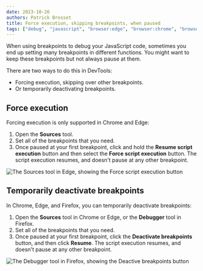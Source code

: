 ```yaml
---
date: 2023-10-26
authors: Patrick Brosset
title: Force execution, skipping breakpoints, when paused
tags: ["debug", "javascript", "browser:edge", "browser:chrome", "browser:firefox"]
---
```

When using breakpoints to debug your JavaScript code, sometimes you end up setting many breakpoints in different functions. You might want to keep these breakpoints but not always pause at them.

There are two ways to do this in DevTools:

* Forcing execution, skipping over other breakpoints.
* Or temporarily deactivating breakpoints.

## Force execution

Forcing execution is only supported in Chrome and Edge:

1. Open the **Sources** tool.
1. Set all of the breakpoints that you need.
1. Once paused at your first breakpoint, click and hold the **Resume script execution** button and then select the **Force script execution** button. The script execution resumes, and doesn't pause at any other breakpoint.

![The Sources tool in Edge, showing the Force script execution button](../../assets/img/force-execution-at-breakpoint-edge.png)

## Temporarily deactivate breakpoints

In Chrome, Edge, and Firefox, you can temporarily deactivate breakpoints:

1. Open the **Sources** tool in Chrome or Edge, or the **Debugger** tool in Firefox.
1. Set all of the breakpoints that you need.
1. Once paused at your first breakpoint, click the **Deactivate breakpoints** button, and then click **Resume**. The script execution resumes, and doesn't pause at any other breakpoint.

![The Debugger tool in Firefox, showing the Deactive breakpoints button](../../assets/img/force-execution-at-breakpoint-firefox.png)
